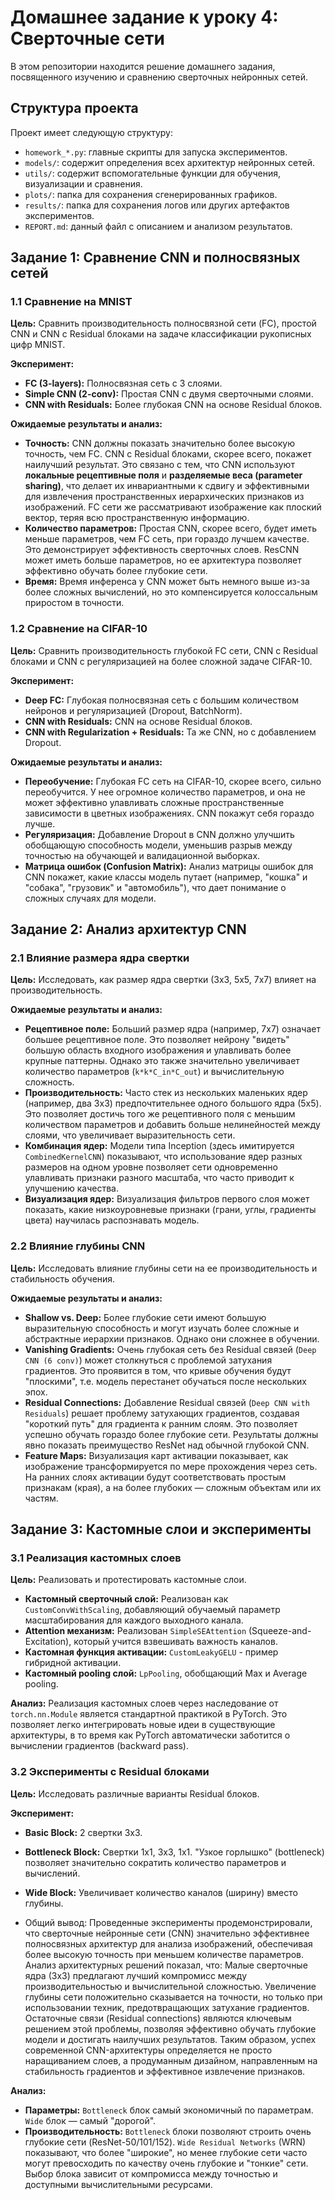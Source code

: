 # Домашнее задание к уроку 4: Сверточные сети

В этом репозитории находится решение домашнего задания, посвященного изучению и сравнению сверточных нейронных сетей.

## Структура проекта

Проект имеет следующую структуру:
- `homework_*.py`: главные скрипты для запуска экспериментов.
- `models/`: содержит определения всех архитектур нейронных сетей.
- `utils/`: содержит вспомогательные функции для обучения, визуализации и сравнения.
- `plots/`: папка для сохранения сгенерированных графиков.
- `results/`: папка для сохранения логов или других артефактов экспериментов.
- `REPORT.md`: данный файл с описанием и анализом результатов.

## Задание 1: Сравнение CNN и полносвязных сетей

### 1.1 Сравнение на MNIST

**Цель:** Сравнить производительность полносвязной сети (FC), простой CNN и CNN с Residual блоками на задаче классификации рукописных цифр MNIST.

**Эксперимент:**
- **FC (3-layers):** Полносвязная сеть с 3 слоями.
- **Simple CNN (2-conv):** Простая CNN с двумя сверточными слоями.
- **CNN with Residuals:** Более глубокая CNN на основе Residual блоков.

**Ожидаемые результаты и анализ:**
- **Точность:** CNN должны показать значительно более высокую точность, чем FC. CNN с Residual блоками, скорее всего, покажет наилучший результат. Это связано с тем, что CNN используют **локальные рецептивные поля** и **разделяемые веса (parameter sharing)**, что делает их инвариантными к сдвигу и эффективными для извлечения пространственных иерархических признаков из изображений. FC сети же рассматривают изображение как плоский вектор, теряя всю пространственную информацию.
- **Количество параметров:** Простая CNN, скорее всего, будет иметь меньше параметров, чем FC сеть, при гораздо лучшем качестве. Это демонстрирует эффективность сверточных слоев. ResCNN может иметь больше параметров, но ее архитектура позволяет эффективно обучать более глубокие сети.
- **Время:** Время инференса у CNN может быть немного выше из-за более сложных вычислений, но это компенсируется колоссальным приростом в точности.

### 1.2 Сравнение на CIFAR-10

**Цель:** Сравнить производительность глубокой FC сети, CNN с Residual блоками и CNN с регуляризацией на более сложной задаче CIFAR-10.

**Эксперимент:**
- **Deep FC:** Глубокая полносвязная сеть с большим количеством нейронов и регуляризацией (Dropout, BatchNorm).
- **CNN with Residuals:** CNN на основе Residual блоков.
- **CNN with Regularization + Residuals:** Та же CNN, но с добавлением Dropout.

**Ожидаемые результаты и анализ:**
- **Переобучение:** Глубокая FC сеть на CIFAR-10, скорее всего, сильно переобучится. У нее огромное количество параметров, и она не может эффективно улавливать сложные пространственные зависимости в цветных изображениях. CNN покажут себя гораздо лучше.
- **Регуляризация:** Добавление Dropout в CNN должно улучшить обобщающую способность модели, уменьшив разрыв между точностью на обучающей и валидационной выборках.
- **Матрица ошибок (Confusion Matrix):** Анализ матрицы ошибок для CNN покажет, какие классы модель путает (например, "кошка" и "собака", "грузовик" и "автомобиль"), что дает понимание о сложных случаях для модели.

## Задание 2: Анализ архитектур CNN

### 2.1 Влияние размера ядра свертки

**Цель:** Исследовать, как размер ядра свертки (3x3, 5x5, 7x7) влияет на производительность.

**Ожидаемые результаты и анализ:**
- **Рецептивное поле:** Больший размер ядра (например, 7x7) означает большее рецептивное поле. Это позволяет нейрону "видеть" большую область входного изображения и улавливать более крупные паттерны. Однако это также значительно увеличивает количество параметров (`k*k*C_in*C_out`) и вычислительную сложность.
- **Производительность:** Часто стек из нескольких маленьких ядер (например, два 3x3) предпочтительнее одного большого ядра (5x5). Это позволяет достичь того же рецептивного поля с меньшим количеством параметров и добавить больше нелинейностей между слоями, что увеличивает выразительность сети.
- **Комбинация ядер:** Модели типа Inception (здесь имитируется `CombinedKernelCNN`) показывают, что использование ядер разных размеров на одном уровне позволяет сети одновременно улавливать признаки разного масштаба, что часто приводит к улучшению качества.
- **Визуализация ядер:** Визуализация фильтров первого слоя может показать, какие низкоуровневые признаки (грани, углы, градиенты цвета) научилась распознавать модель.

### 2.2 Влияние глубины CNN

**Цель:** Исследовать влияние глубины сети на ее производительность и стабильность обучения.

**Ожидаемые результаты и анализ:**
- **Shallow vs. Deep:** Более глубокие сети имеют большую выразительную способность и могут изучать более сложные и абстрактные иерархии признаков. Однако они сложнее в обучении.
- **Vanishing Gradients:** Очень глубокая сеть без Residual связей (`Deep CNN (6 conv)`) может столкнуться с проблемой затухания градиентов. Это проявится в том, что кривые обучения будут "плоскими", т.е. модель перестанет обучаться после нескольких эпох.
- **Residual Connections:** Добавление Residual связей (`Deep CNN with Residuals`) решает проблему затухающих градиентов, создавая "короткий путь" для градиента к ранним слоям. Это позволяет успешно обучать гораздо более глубокие сети. Результаты должны явно показать преимущество ResNet над обычной глубокой CNN.
- **Feature Maps:** Визуализация карт активации показывает, как изображение трансформируется по мере прохождения через сеть. На ранних слоях активации будут соответствовать простым признакам (края), а на более глубоких — сложным объектам или их частям.

## Задание 3: Кастомные слои и эксперименты

### 3.1 Реализация кастомных слоев

**Цель:** Реализовать и протестировать кастомные слои.
- **Кастомный сверточный слой:** Реализован как `CustomConvWithScaling`, добавляющий обучаемый параметр масштабирования для каждого выходного канала.
- **Attention механизм:** Реализован `SimpleSEAttention` (Squeeze-and-Excitation), который учится взвешивать важность каналов.
- **Кастомная функция активации:** `CustomLeakyGELU` - пример гибридной активации.
- **Кастомный pooling слой:** `LpPooling`, обобщающий Max и Average pooling.

**Анализ:**
Реализация кастомных слоев через наследование от `torch.nn.Module` является стандартной практикой в PyTorch. Это позволяет легко интегрировать новые идеи в существующие архитектуры, в то время как PyTorch автоматически заботится о вычислении градиентов (backward pass).

### 3.2 Эксперименты с Residual блоками

**Цель:** Исследовать различные варианты Residual блоков.

**Эксперимент:**
- **Basic Block:** 2 свертки 3x3.
- **Bottleneck Block:** Свертки 1x1, 3x3, 1x1. "Узкое горлышко" (bottleneck) позволяет значительно сократить количество параметров и вычислений.
- **Wide Block:** Увеличивает количество каналов (ширину) вместо глубины.

- Общий вывод:
Проведенные эксперименты продемонстрировали, что сверточные нейронные сети (CNN) значительно эффективнее полносвязных архитектур для анализа изображений, обеспечивая более высокую точность при меньшем количестве параметров. Анализ архитектурных решений показал, что:
Малые сверточные ядра (3x3) предлагают лучший компромисс между производительностью и вычислительной сложностью.
Увеличение глубины сети положительно сказывается на точности, но только при использовании техник, предотвращающих затухание градиентов.
Остаточные связи (Residual connections) являются ключевым решением этой проблемы, позволяя эффективно обучать глубокие модели и достигать наилучших результатов.
Таким образом, успех современной CNN-архитектуры определяется не просто наращиванием слоев, а продуманным дизайном, направленным на стабильность градиентов и эффективное извлечение признаков.


**Анализ:**
- **Параметры:** `Bottleneck` блок самый экономичный по параметрам. `Wide` блок — самый "дорогой".
- **Производительность:** `Bottleneck` блоки позволяют строить очень глубокие сети (ResNet-50/101/152). `Wide Residual Networks` (WRN) показывают, что более "широкие", но менее глубокие сети часто могут превосходить по качеству очень глубокие и "тонкие" сети. Выбор блока зависит от компромисса между точностью и доступными вычислительными ресурсами.


